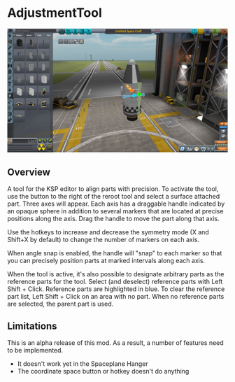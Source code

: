 AdjustmentTool
==============

![Overview](Documentation/Overview.png)

Overview
--------

A tool for the KSP editor to align parts with precision. To activate the tool,
use the button to the right of the reroot tool and select a surface attached
part. Three axes will appear. Each axis has a draggable handle indicated by an
opaque sphere in addition to several markers that are located at precise
positions along the axis. Drag the handle to move the part along that axis.

Use the hotkeys to increase and decrease the symmetry mode (X and Shift+X by
default) to change the number of markers on each axis.

When angle snap is enabled, the handle will "snap" to each marker so that you
can precisely position parts at marked intervals along each axis.

When the tool is active, it's also possible to designate arbitrary parts as the
reference parts for the tool. Select (and deselect) reference parts with Left
Shift + Click. Reference parts are highlighted in blue. To clear the reference
part list, Left Shift + Click on an area with no part. When no reference parts
are selected, the parent part is used.

Limitations
-----------

This is an alpha release of this mod. As a result, a number of features need to
be implemented.

- It doesn't work yet in the Spaceplane Hanger
- The coordinate space button or hotkey doesn't do anything
